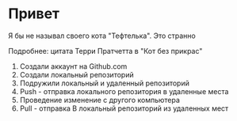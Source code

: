 # Привет

Я бы не называл своего кота "Тефтелька". Это странно

Подробнее: цитата Терри Пратчетта в "Кот без прикрас"

1. Создали аккаунт на Github.com
2. Создали локальный репозиторий
3. Подружили локальный и удаленный репозиторий
4. Push - отправка локального репозитория в удаленные места
5. Проведение изменение с другого компьютера
6. Pull - отправка В локальный репозиторий из удаленных мест

